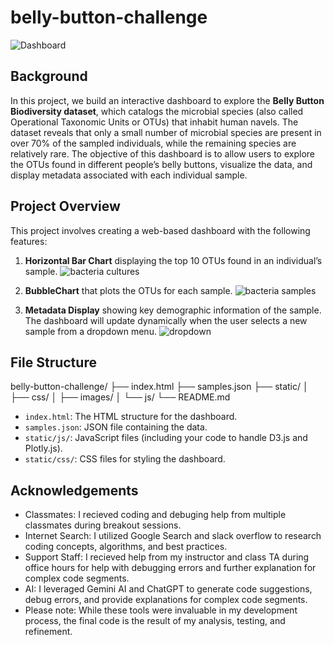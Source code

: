 # belly-button-challenge
![Dashboard](https://github.com/user-attachments/assets/0c8e215a-387f-41a2-be88-0f4e45a40091)

## Background
In this project, we build an interactive dashboard to explore the **Belly Button Biodiversity dataset**, which catalogs the microbial species (also called Operational Taxonomic Units or OTUs) that inhabit human navels. The dataset reveals that only a small number of microbial species are present in over 70% of the sampled individuals, while the remaining species are relatively rare.
The objective of this dashboard is to allow users to explore the OTUs found in different people’s belly buttons, visualize the data, and display metadata associated with each individual sample.

## Project Overview
This project involves creating a web-based dashboard with the following features:
1. **Horizontal Bar Chart** displaying the top 10 OTUs found in an individual’s sample. 
![bacteria cultures](https://github.com/user-attachments/assets/3228f612-d77f-499f-889b-143ddd04a6e2)

3. **BubbleChart** that plots the OTUs for each sample.
![bacteria samples](https://github.com/user-attachments/assets/808b1529-03c5-497b-816d-bdc689afb7ec)

4. **Metadata Display** showing key demographic information of the sample.
The dashboard will update dynamically when the user selects a new sample from a dropdown menu.
![dropdown](https://github.com/user-attachments/assets/bb47fd8f-69da-408f-aac2-023bae238323)


## File Structure
belly-button-challenge/
├── index.html
├── samples.json
├── static/
│   ├── css/
│   ├── images/
│   └── js/
└── README.md
- `index.html`: The HTML structure for the dashboard.
- `samples.json`: JSON file containing the data.
- `static/js/`: JavaScript files (including your code to handle D3.js and Plotly.js).
- `static/css/`: CSS files for styling the dashboard.


## Acknowledgements
- Classmates: I recieved coding and debuging help from multiple classmates during breakout sessions.
- Internet Search: I utilized Google Search and slack overflow to research coding concepts, algorithms, and best practices.
- Support Staff: I recieved help from my instructor and class TA during office hours for help with debugging errors and further explanation for complex code segments.
- AI: I leveraged Gemini AI and ChatGPT to generate code suggestions, debug errors, and provide explanations for complex code segments.
- Please note: While these tools were invaluable in my development process, the final code is the result of my analysis, testing, and refinement.




